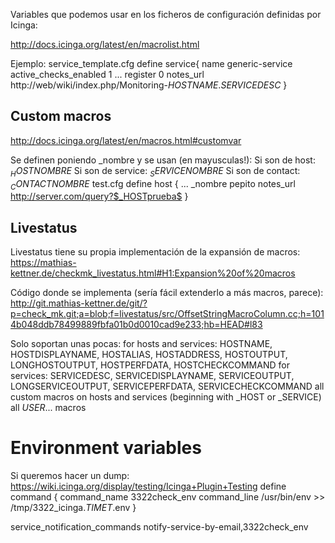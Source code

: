 Variables que podemos usar en los ficheros de configuración definidas por Icinga:

http://docs.icinga.org/latest/en/macrolist.html

Ejemplo:
service_template.cfg
define service{
        name                            generic-service
        active_checks_enabled           1
...
        register                        0
        notes_url                       http://web/wiki/index.php/Monitoring-$HOSTNAME$.$SERVICEDESC$
}


## Custom macros
http://docs.icinga.org/latest/en/macros.html#customvar

Se definen poniendo _nombre y se usan (en mayusculas!):
  Si son de host: $_HOSTNOMBRE$
  Si son de service: $_SERVICENOMBRE$
  Si son de contact: $_CONTACTNOMBRE$
test.cfg
define host {
    ...
    _nombre                        pepito
    notes_url                      http://server.com/query?$_HOSTprueba$
}

## Livestatus
Livestatus tiene su propia implementación de la expansión de macros:
https://mathias-kettner.de/checkmk_livestatus.html#H1:Expansion%20of%20macros

Código donde se implementa (sería fácil extenderlo a más macros, parece):
http://git.mathias-kettner.de/git/?p=check_mk.git;a=blob;f=livestatus/src/OffsetStringMacroColumn.cc;h=1014b048ddb78499889fbfa01b0d0010cad9e233;hb=HEAD#l83

Solo soportan unas pocas:
for hosts and services: HOSTNAME, HOSTDISPLAYNAME, HOSTALIAS, HOSTADDRESS, HOSTOUTPUT, LONGHOSTOUTPUT, HOSTPERFDATA, HOSTCHECKCOMMAND
for services: SERVICEDESC, SERVICEDISPLAYNAME, SERVICEOUTPUT, LONGSERVICEOUTPUT, SERVICEPERFDATA, SERVICECHECKCOMMAND
all custom macros on hosts and services (beginning with _HOST or _SERVICE)
all $USER...$ macros


# Environment variables
Si queremos hacer un dump:
https://wiki.icinga.org/display/testing/Icinga+Plugin+Testing
define command {
    command_name        3322check_env
    command_line        /usr/bin/env >> /tmp/3322_icinga.$TIMET$.env
}

service_notification_commands  notify-service-by-email,3322check_env
